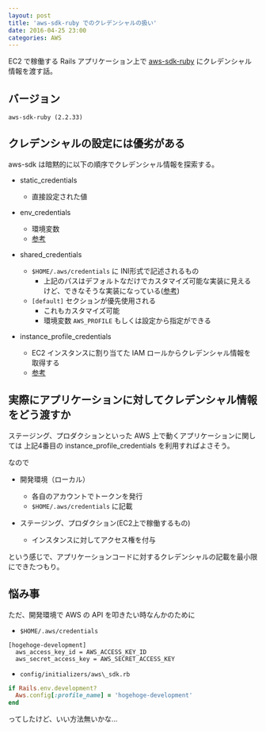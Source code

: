 ```yaml
---
layout: post
title: 'aws-sdk-ruby でのクレデンシャルの扱い'
date: 2016-04-25 23:00
categories: AWS
---
```


EC2 で稼働する Rails アプリケーション上で [aws-sdk-ruby](https://github.com/aws/aws-sdk-ruby) にクレデンシャル情報を渡す話。

## バージョン

`aws-sdk-ruby (2.2.33)`

## クレデンシャルの設定には優劣がある

aws-sdk は暗黙的に以下の順序でクレデンシャル情報を探索する。

- static\_credentials
  - 直接設定された値

- env\_credentials
  - 環境変数
  - [参考](https://github.com/aws/aws-sdk-ruby/blob/master/aws-sdk-core/lib/aws-sdk-core/credential_provider_chain.rb#L44)

- shared\_credentials
  - `$HOME/.aws/credentials` に INI形式で記述されるもの
    - 上記のパスはデフォルトなだけでカスタマイズ可能な実装に見えるけど、できなそうな実装になっている([参考](https://github.com/aws/aws-sdk-ruby/blob/master/aws-sdk-core/lib/aws-sdk-core/credential_provider_chain.rb#L62))
  - `[default]` セクションが優先使用される
    - これもカスタマイズ可能
    - 環境変数 `AWS_PROFILE` もしくは設定から指定ができる

- instance\_profile\_credentials
  - EC2 インスタンスに割り当てた IAM ロールからクレデンシャル情報を取得する
  - [参考](http://docs.aws.amazon.com/ja_jp/AWSEC2/latest/UserGuide/ec2-instance-metadata.html)

## 実際にアプリケーションに対してクレデンシャル情報をどう渡すか

ステージング、プロダクションといった AWS 上で動くアプリケーションに関しては
上記4番目の instance\_profile\_credentials を利用すればよさそう。

なので

- 開発環境（ローカル）
  - 各自のアカウントでトークンを発行
  - `$HOME/.aws/credentials` に記載

- ステージング、プロダクション(EC2上で稼働するもの)
  - インスタンスに対してアクセス権を付与

という感じで、アプリケーションコードに対するクレデンシャルの記載を最小限にできたつもり。

## 悩み事

ただ、開発環境で AWS の API を叩きたい時なんかのために

- `$HOME/.aws/credentials`

```
[hogehoge-development]
  aws_access_key_id = AWS_ACCESS_KEY_ID
  aws_secret_access_key = AWS_SECRET_ACCESS_KEY
```

- `config/initializers/aws\_sdk.rb`

```ruby
if Rails.env.development?
  Aws.config[:profile_name] = 'hogehoge-development'
end
```

ってしたけど、いい方法無いかな...
